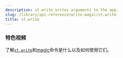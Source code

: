 ```yaml
---
description: st.write writes arguments to the app.
slug: /library/api-reference/write-magic/st.write
title: st.write
---
```


<Autofunction function="streamlit.write" />

### 特色视频

了解[`st.write`](/library/api-reference/write-magic/st.write)和[magic](/library/api-reference/write-magic/magic)命令是什么以及如何使用它们。

<YouTube videoId="wpDuY9I2fDg" />